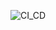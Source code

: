 ![CI_CD](https://github.com/josephplpriest/Knowledge-Check-1-Csharp/actions/workflows/CI_CD.yml/badge.svg?branch=main)

